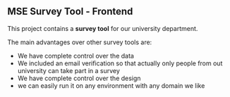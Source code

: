 
## MSE Survey Tool - Frontend

This project contains a **survey tool** for our university department.

The main advantages over other survey tools are:
* We have complete control over the data
* We included an email verification so that actually only people 
  from out university can take part in a survey
* We have complete control over the design
* we can easily run it on any environment with any domain we like
